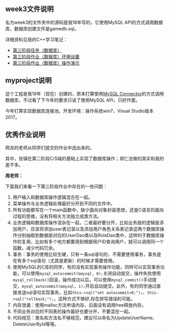 ## week3文件说明

名为week3的文件夹中的源码是我18年写的，它使用MySQL API的方式调用数据库，数据库创建文件是gamedb.sql。

详细资料见我的C++学习笔记：

- [第三阶段任务（数据库）](https://wushuangabao.github.io/Cpp/%E7%AC%AC%E4%B8%89%E9%98%B6%E6%AE%B5%E4%BB%BB%E5%8A%A1%EF%BC%88%E6%95%B0%E6%8D%AE%E5%BA%93%EF%BC%89.html)
- [第三阶段作业（数据库）环境设置](https://wushuangabao.github.io/Cpp/%E7%AC%AC%E4%B8%89%E9%98%B6%E6%AE%B5%E4%BD%9C%E4%B8%9A%EF%BC%88%E6%95%B0%E6%8D%AE%E5%BA%93%EF%BC%89%E7%8E%AF%E5%A2%83%E8%AE%BE%E7%BD%AE.html)
- [第三阶段作业（数据库）操作演示](https://wushuangabao.github.io/Cpp/%E7%AC%AC%E4%B8%89%E9%98%B6%E6%AE%B5%E4%BD%9C%E4%B8%9A%EF%BC%88%E6%95%B0%E6%8D%AE%E5%BA%93%EF%BC%89%E6%93%8D%E4%BD%9C%E6%BC%94%E7%A4%BA.html)

## myproject说明

这个工程是我19年（现在）创建的，原本打算使用[MySQL Connector](https://dev.mysql.com/downloads/connector/cpp/)的方式调用数据库，不过看了下今年的要求只说了使用MySQL API，只好作罢。

今年打算实现数据库连接池。开发环境：操作系统win7，Visual Studio版本2017。

## 优秀作业说明

网龙的老师从同学们提交的作业中选出来的。

其中，张镇在第二阶段C/S端的基础上实现了数据库操作；郑仁法做的其实和我的差不多。

**周老师：**

下面我们来看一下第三阶段作业中存在的一些问题：

1.	用户输入和数据库操作逻辑混合在一起。
2.	菜单操作与业务逻辑处理最好分开到不同的文件中。
3.	所有功能都写在一个main函数中，缺少面向对象封装思想，还是C语言的面向过程的思维，没有将相关方法独立成类方法。
4.	业务逻辑和数据库操作混杂在一起，二者最好要分开，比如业务层的逻辑是添加用户，应该将添加user表记录以及添加用户角色关系表记录这两个数据库操作分别抽取到数据层对应的UserDao类以及RoleDao类中，这样利于数据库操作的复用，比如有多个地方都要用到根据用户ID查询用户，就可以调用同一个函数，减少代码冗余。
5.	事务：事务的使用比较生硬，只有一条sql语句的，不需要使用事务，事务是在有多个sql语句（尤其是更新）的时候才需要使用。
6.	使用MySQL的C库的同学，有的没有实现事务操作功能，同样可以实现事务功能，可以使用`mysql_autocommit(&mysql, 0);`关闭自动提交，操作失败使用`mysql_rollback()`回滚，操作成功以后，可以使用`mysql_commit()`手动提交，`mysql_autocommit(&mysql, 1);`开启自动提交。此外，有的同学通过直接发送sql语句实现事务，比如`this->sql("set autocommit=0;");`、`this->sql("rollback;");`，这种方式不够好,存在拼写错误的可能。
7.	内存泄漏：使用malloc方法申请内存，后面没有调用free释放内存。
8.	不同业务对应的不同表的操作最好也要分开，不要混在一起。
9.	代码规范：类名和方法名不够规范，建议可以命名为UpdateUserName、DeleteUserById等等。